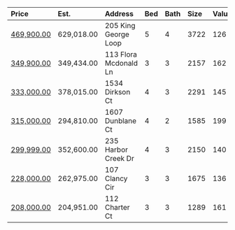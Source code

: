 | Price                                                                                     | Est.       | Address               | Bed | Bath | Size | Value | Days         | Lot  | Year | HOA | Open |
| :---------------------------------------------------------------------------------------- | :--------- | :-------------------- | :-- | :--- | :--- | :---- | :----------- | :--- | :--- | :-- | :--- |
| [469,900.00](https://www.movoto.com/home/205-king-george-loop-cary-nc-27511-413_2337383)  | 629,018.00 | 205 King George Loop  | 5   | 4    | 3722 | 126   | Listed Today | 0.34 | 1986 | 14  |      |
| [349,900.00](https://www.movoto.com/home/113-flora-mcdonald-ln-cary-nc-27511-413_2335997) | 349,434.00 | 113 Flora Mcdonald Ln | 3   | 3    | 2157 | 162   | 7            | 0.30 | 1978 | 28  |      |
| [333,000.00](https://www.movoto.com/home/1534-dirkson-ct-cary-nc-27511-413_2336513)       | 378,015.00 | 1534 Dirkson Ct       | 4   | 3    | 2291 | 145   | 3            | 0.33 | 1978 | 0   |      |
| [315,000.00](https://www.movoto.com/home/1607-dunblane-ct-cary-nc-27511-413_2337121)      | 294,810.00 | 1607 Dunblane Ct      | 4   | 2    | 1585 | 199   | 1            | 0.29 | 1976 | 0   |      |
| [299,999.00](https://www.movoto.com/home/235-harbor-creek-dr-cary-nc-27511-413_2336595)   | 352,600.00 | 235 Harbor Creek Dr   | 4   | 3    | 2150 | 140   | 3            | 3049 | 2000 | 239 |      |
| [228,000.00](https://www.movoto.com/home/107-clancy-cir-cary-nc-27511-413_2241220)        | 262,975.00 | 107 Clancy Cir        | 3   | 3    | 1675 | 136   | Listed Today | 3920 | 1984 | 325 |      |
| [208,000.00](https://www.movoto.com/home/112-charter-ct-cary-nc-27511-413_2333526)        | 204,951.00 | 112 Charter Ct        | 3   | 3    | 1289 | 161   | 18           | 1307 | 1994 | 221 |      |